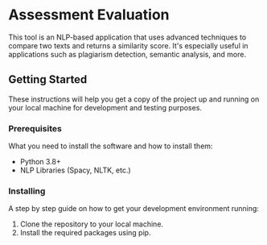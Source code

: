 # Assessment Evaluation

This tool is an NLP-based application that uses advanced techniques to compare two texts and returns a similarity score. It's especially useful in applications such as plagiarism detection, semantic analysis, and more.

## Getting Started

These instructions will help you get a copy of the project up and running on your local machine for development and testing purposes.

### Prerequisites

What you need to install the software and how to install them:

- Python 3.8+
- NLP Libraries (Spacy, NLTK, etc.)

### Installing

A step by step guide on how to get your development environment running:

1. Clone the repository to your local machine.
2. Install the required packages using pip.
